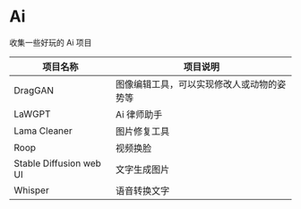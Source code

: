 # Ai

收集一些好玩的 Ai 项目

| 项目名称                | 项目说明                                   |
| ----------------------- | ------------------------------------------ |
| DragGAN                 | 图像编辑工具，可以实现修改人或动物的姿势等 |
| LaWGPT                  | Ai 律师助手                                |
| Lama Cleaner            | 图片修复工具                               |
| Roop                    | 视频换脸                                   |
| Stable Diffusion web UI | 文字生成图片                               |
| Whisper                 | 语音转换文字                               |











